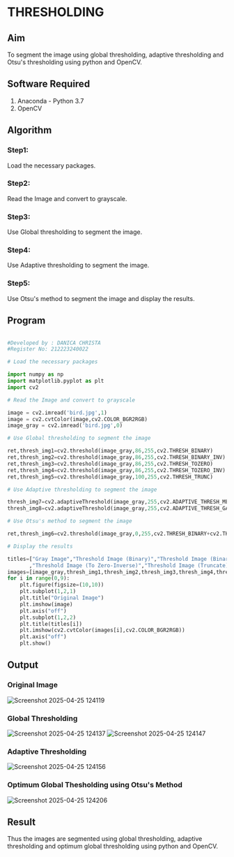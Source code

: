 # THRESHOLDING
## Aim
To segment the image using global thresholding, adaptive thresholding and Otsu's thresholding using python and OpenCV.

## Software Required
1. Anaconda - Python 3.7
2. OpenCV

## Algorithm

### Step1:
Load the necessary packages.

### Step2:
Read the Image and convert to grayscale.

### Step3:
Use Global thresholding to segment the image.

### Step4:
Use Adaptive thresholding to segment the image.

### Step5:
Use Otsu's method to segment the image and display the results.

## Program


```python

#Developed by : DANICA CHRISTA
#Register No: 212223240022

# Load the necessary packages

import numpy as np
import matplotlib.pyplot as plt
import cv2

# Read the Image and convert to grayscale

image = cv2.imread('bird.jpg',1)
image = cv2.cvtColor(image,cv2.COLOR_BGR2RGB)
image_gray = cv2.imread('bird.jpg',0)

# Use Global thresholding to segment the image

ret,thresh_img1=cv2.threshold(image_gray,86,255,cv2.THRESH_BINARY)
ret,thresh_img2=cv2.threshold(image_gray,86,255,cv2.THRESH_BINARY_INV)
ret,thresh_img3=cv2.threshold(image_gray,86,255,cv2.THRESH_TOZERO)
ret,thresh_img4=cv2.threshold(image_gray,86,255,cv2.THRESH_TOZERO_INV)
ret,thresh_img5=cv2.threshold(image_gray,100,255,cv2.THRESH_TRUNC)

# Use Adaptive thresholding to segment the image

thresh_img7=cv2.adaptiveThreshold(image_gray,255,cv2.ADAPTIVE_THRESH_MEAN_C,cv2.THRESH_BINARY,11,2)
thresh_img8=cv2.adaptiveThreshold(image_gray,255,cv2.ADAPTIVE_THRESH_GAUSSIAN_C,cv2.THRESH_BINARY,11,2)

# Use Otsu's method to segment the image 

ret,thresh_img6=cv2.threshold(image_gray,0,255,cv2.THRESH_BINARY+cv2.THRESH_OTSU)

# Display the results

titles=["Gray Image","Threshold Image (Binary)","Threshold Image (Binary Inverse)","Threshold Image (To Zero)"
       ,"Threshold Image (To Zero-Inverse)","Threshold Image (Truncate)","Otsu","Adaptive Threshold (Mean)","Adaptive Threshold (Gaussian)"]
images=[image_gray,thresh_img1,thresh_img2,thresh_img3,thresh_img4,thresh_img5,thresh_img6,thresh_img7,thresh_img8]
for i in range(0,9):
    plt.figure(figsize=(10,10))
    plt.subplot(1,2,1)
    plt.title("Original Image")
    plt.imshow(image)
    plt.axis("off")
    plt.subplot(1,2,2)
    plt.title(titles[i])
    plt.imshow(cv2.cvtColor(images[i],cv2.COLOR_BGR2RGB))
    plt.axis("off")
    plt.show()

```
## Output

### Original Image
![Screenshot 2025-04-25 124119](https://github.com/user-attachments/assets/88686f4d-5f9f-40b3-b090-b02cdb41b4a3)


### Global Thresholding
![Screenshot 2025-04-25 124137](https://github.com/user-attachments/assets/951e669f-ab5b-44cd-a49d-3409b057c612)
![Screenshot 2025-04-25 124147](https://github.com/user-attachments/assets/11328342-d74e-474f-b28a-f27f2a0f2b4a)



### Adaptive Thresholding
![Screenshot 2025-04-25 124156](https://github.com/user-attachments/assets/0af3fd37-65ca-4505-a535-57e4054a4a6a)



### Optimum Global Thesholding using Otsu's Method
![Screenshot 2025-04-25 124206](https://github.com/user-attachments/assets/027da20f-9844-4d78-90f2-f8c7d01261a0)



## Result
Thus the images are segmented using global thresholding, adaptive thresholding and optimum global thresholding using python and OpenCV.
